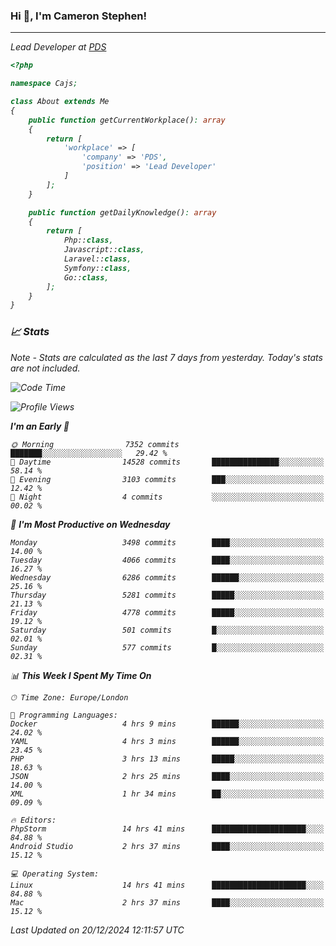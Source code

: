 ### Hi 👋, I'm Cameron Stephen!
<hr>
<p><em>Lead Developer at <a href="https://prindatasolutions.co.uk">PDS</a></p>


```php
<?php

namespace Cajs;

class About extends Me
{
    public function getCurrentWorkplace(): array
    {
        return [
            'workplace' => [
                'company' => 'PDS',
                'position' => 'Lead Developer'
            ]
        ];
    }

    public function getDailyKnowledge(): array
    {
        return [
            Php::class,
            Javascript::class,
            Laravel::class,
            Symfony::class,
            Go::class,
        ];
    }
}
```

### 📈 Stats
<p><em>Note - Stats are calculated as the last 7 days from yesterday. Today's stats are not included.</em></p>


<!--START_SECTION:waka-->
![Code Time](http://img.shields.io/badge/Code%20Time-4%2C150%20hrs%2055%20mins-blue)

![Profile Views](http://img.shields.io/badge/Profile%20Views-0-blue)

**I'm an Early 🐤** 

```text
🌞 Morning                7352 commits        ███████░░░░░░░░░░░░░░░░░░   29.42 % 
🌆 Daytime                14528 commits       ███████████████░░░░░░░░░░   58.14 % 
🌃 Evening                3103 commits        ███░░░░░░░░░░░░░░░░░░░░░░   12.42 % 
🌙 Night                  4 commits           ░░░░░░░░░░░░░░░░░░░░░░░░░   00.02 % 
```
📅 **I'm Most Productive on Wednesday** 

```text
Monday                   3498 commits        ████░░░░░░░░░░░░░░░░░░░░░   14.00 % 
Tuesday                  4066 commits        ████░░░░░░░░░░░░░░░░░░░░░   16.27 % 
Wednesday                6286 commits        ██████░░░░░░░░░░░░░░░░░░░   25.16 % 
Thursday                 5281 commits        █████░░░░░░░░░░░░░░░░░░░░   21.13 % 
Friday                   4778 commits        █████░░░░░░░░░░░░░░░░░░░░   19.12 % 
Saturday                 501 commits         █░░░░░░░░░░░░░░░░░░░░░░░░   02.01 % 
Sunday                   577 commits         █░░░░░░░░░░░░░░░░░░░░░░░░   02.31 % 
```


📊 **This Week I Spent My Time On** 

```text
🕑︎ Time Zone: Europe/London

💬 Programming Languages: 
Docker                   4 hrs 9 mins        ██████░░░░░░░░░░░░░░░░░░░   24.02 % 
YAML                     4 hrs 3 mins        ██████░░░░░░░░░░░░░░░░░░░   23.45 % 
PHP                      3 hrs 13 mins       █████░░░░░░░░░░░░░░░░░░░░   18.63 % 
JSON                     2 hrs 25 mins       ████░░░░░░░░░░░░░░░░░░░░░   14.00 % 
XML                      1 hr 34 mins        ██░░░░░░░░░░░░░░░░░░░░░░░   09.09 % 

🔥 Editors: 
PhpStorm                 14 hrs 41 mins      █████████████████████░░░░   84.88 % 
Android Studio           2 hrs 37 mins       ████░░░░░░░░░░░░░░░░░░░░░   15.12 % 

💻 Operating System: 
Linux                    14 hrs 41 mins      █████████████████████░░░░   84.88 % 
Mac                      2 hrs 37 mins       ████░░░░░░░░░░░░░░░░░░░░░   15.12 % 
```


 Last Updated on 20/12/2024 12:11:57 UTC
<!--END_SECTION:waka-->
